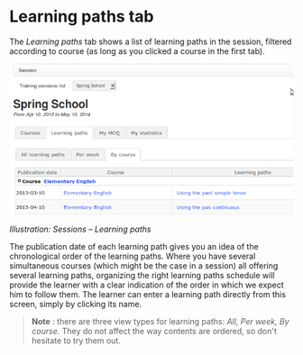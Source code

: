 # Learning paths tab

The _Learning paths_ tab shows a list of learning paths in the session, filtered according to course \(as long as you clicked a course in the first tab\).

![](../../.gitbook/assets/images264.png)

_Illustration: Sessions – Learning paths_

The publication date of each learning path gives you an idea of the chronological order of the learning paths. Where you have several simultaneous courses \(which might be the case in a session\) all offering several learning paths, organizing the right learning paths schedule will provide the learner with a clear indication of the order in which we expect him to follow them. The learner can enter a learning path directly from this screen, simply by clicking its name.

> **Note** : there are three view types for learning paths: _All, Per week, By course._ They do not affect the way contents are ordered, so don't hesitate to try them out.

